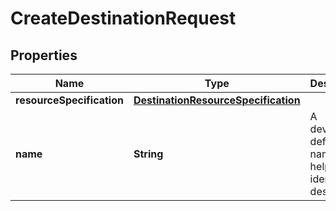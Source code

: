 # CreateDestinationRequest

## Properties
Name | Type | Description | Notes
------------ | ------------- | ------------- | -------------
**resourceSpecification** | [**DestinationResourceSpecification**](DestinationResourceSpecification.md) |  | 
**name** | **String** | A developer-defined name to help identify this destination. | 
